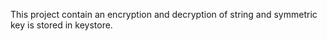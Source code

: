 This project contain an encryption and decryption of string and symmetric key is stored in keystore.
